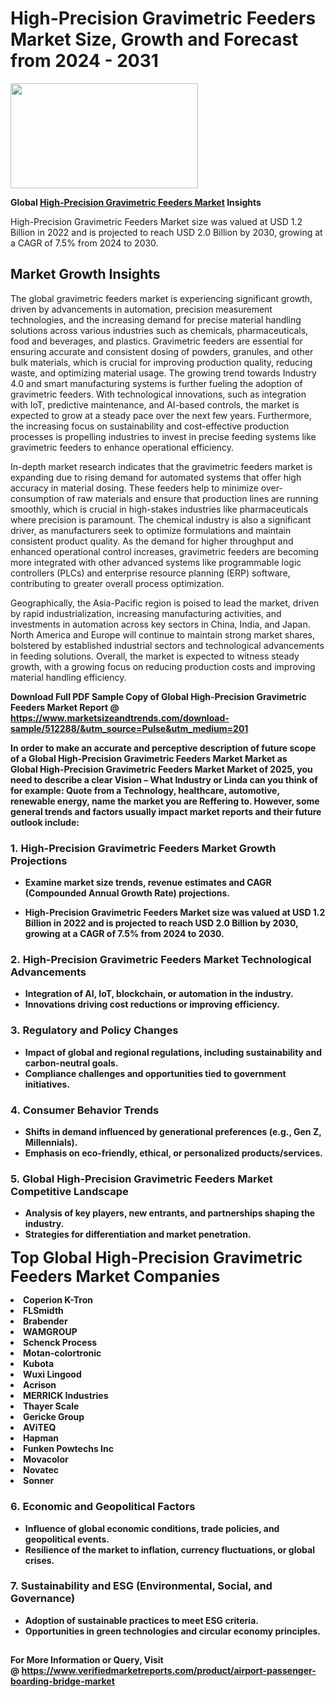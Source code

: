 <H1>High-Precision Gravimetric Feeders Market Size, Growth and Forecast from 2024 - 2031</H1><img class="aligncenter size-medium wp-image-584254" src="https://thirdeyenews.in/wp-content/uploads/2024/09/Global-Market-Research-300x168.jpeg" alt="" width="300" height="168" /><p><strong>Global&nbsp;<a href="https://www.marketsizeandtrends.com/download-sample/512288/&amp;utm_source=Pulse&amp;utm_medium=201">High-Precision Gravimetric Feeders Market</a> Insights</strong></p><p>High-Precision Gravimetric Feeders Market size was valued at USD 1.2 Billion in 2022 and is projected to reach USD 2.0 Billion by 2030, growing at a CAGR of 7.5% from 2024 to 2030.</p><p><h2>Market Growth Insights</h2> <p>The global gravimetric feeders market is experiencing significant growth, driven by advancements in automation, precision measurement technologies, and the increasing demand for precise material handling solutions across various industries such as chemicals, pharmaceuticals, food and beverages, and plastics. Gravimetric feeders are essential for ensuring accurate and consistent dosing of powders, granules, and other bulk materials, which is crucial for improving production quality, reducing waste, and optimizing material usage. The growing trend towards Industry 4.0 and smart manufacturing systems is further fueling the adoption of gravimetric feeders. With technological innovations, such as integration with IoT, predictive maintenance, and AI-based controls, the market is expected to grow at a steady pace over the next few years. Furthermore, the increasing focus on sustainability and cost-effective production processes is propelling industries to invest in precise feeding systems like gravimetric feeders to enhance operational efficiency.</p> <p><strong></strong></p> <p>In-depth market research indicates that the gravimetric feeders market is expanding due to rising demand for automated systems that offer high accuracy in material dosing. These feeders help to minimize over-consumption of raw materials and ensure that production lines are running smoothly, which is crucial in high-stakes industries like pharmaceuticals where precision is paramount. The chemical industry is also a significant driver, as manufacturers seek to optimize formulations and maintain consistent product quality. As the demand for higher throughput and enhanced operational control increases, gravimetric feeders are becoming more integrated with other advanced systems like programmable logic controllers (PLCs) and enterprise resource planning (ERP) software, contributing to greater overall process optimization.</p> <p>Geographically, the Asia-Pacific region is poised to lead the market, driven by rapid industrialization, increasing manufacturing activities, and investments in automation across key sectors in China, India, and Japan. North America and Europe will continue to maintain strong market shares, bolstered by established industrial sectors and technological advancements in feeding solutions. Overall, the market is expected to witness steady growth, with a growing focus on reducing production costs and improving material handling efficiency.</p> <p><strong></p><p><span class=""><strong>Download Full PDF Sample Copy of Global High-Precision Gravimetric Feeders Market Report</strong> @ <a href="https://www.marketsizeandtrends.com/download-sample/512288/&amp;utm_source=Pulse&amp;utm_medium=201" target="_blank">https://www.marketsizeandtrends.com/download-sample/512288/&amp;utm_source=Pulse&amp;utm_medium=201</a></span></p><p>In order to make an accurate and perceptive description of future scope of a Global&nbsp;High-Precision Gravimetric Feeders Market Market as Global&nbsp;High-Precision Gravimetric Feeders Market Market of 2025, you need to describe a clear Vision &ndash; What Industry or Linda can you think of for example: Quote from a Technology, healthcare, automotive, renewable energy, name the market you are Reffering to. However, some general trends and factors usually impact market reports and their future outlook include:</p><h3>1.&nbsp;<strong>High-Precision Gravimetric Feeders Market Growth Projections</strong></h3><ul><li>Examine market size trends, revenue estimates and CAGR (Compounded Annual Growth Rate) projections.</li><li><p>High-Precision Gravimetric Feeders Market size was valued at USD 1.2 Billion in 2022 and is projected to reach USD 2.0 Billion by 2030, growing at a CAGR of 7.5% from 2024 to 2030.</p></li></ul><h3>2.&nbsp;<strong>High-Precision Gravimetric Feeders Market Technological Advancements</strong></h3><ul><li>Integration of AI, IoT, blockchain, or automation in the industry.</li><li>Innovations driving cost reductions or improving efficiency.</li></ul><h3>3.&nbsp;<strong>Regulatory and Policy Changes</strong></h3><ul><li>Impact of global and regional regulations, including sustainability and carbon-neutral goals.</li><li>Compliance challenges and opportunities tied to government initiatives.</li></ul><h3>4.&nbsp;<strong>Consumer Behavior Trends</strong></h3><ul><li>Shifts in demand influenced by generational preferences (e.g., Gen Z, Millennials).</li><li>Emphasis on eco-friendly, ethical, or personalized products/services.</li></ul><h3>5.&nbsp;<strong>Global High-Precision Gravimetric Feeders Market Competitive Landscape</strong></h3><ul><li>Analysis of key players, new entrants, and partnerships shaping the industry.</li><li>Strategies for differentiation and market penetration.</li></ul><p data-pm-slice="1 1 []"><span style="color: inherit; font-family: inherit; font-size: 25px;">Top Global High-Precision Gravimetric Feeders Market Companies</span></p><div class="" data-test-id=""><p><li>Coperion K-Tron</li><li> FLSmidth</li><li> Brabender</li><li> WAMGROUP</li><li> Schenck Process</li><li> Motan-colortronic</li><li> Kubota</li><li> Wuxi Lingood</li><li> Acrison</li><li> MERRICK Industries</li><li> Thayer Scale</li><li> Gericke Group</li><li> AViTEQ</li><li> Hapman</li><li> Funken Powtechs Inc</li><li> Movacolor</li><li> Novatec</li><li> Sonner</li></p></div><h3>6.&nbsp;<strong>Economic and Geopolitical Factors</strong></h3><ul><li>Influence of global economic conditions, trade policies, and geopolitical events.</li><li>Resilience of the market to inflation, currency fluctuations, or global crises.</li></ul><h3>7.&nbsp;<strong>Sustainability and ESG (Environmental, Social, and Governance)</strong></h3><ul><li>Adoption of sustainable practices to meet ESG criteria.</li><li>Opportunities in green technologies and circular economy principles.</li></ul><h2><strong style="font-size: 14px;">For More Information or Query, Visit @&nbsp;</strong><a style="background-color: #ffffff; font-size: 14px;" href="https://www.marketsizeandtrends.com/report/high-precision-gravimetric-feeders-market/" target="_blank">https://www.verifiedmarketreports.com/product/airport-passenger-boarding-bridge-market</a></h2>